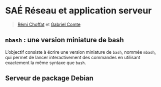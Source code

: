 # SAÉ Réseau et application serveur

> [Rémi Choffat](https://github.com/remi-choffat) et [Gabriel Comte](https://github.com/Baloo54)

## `mbash` : une version miniature de bash  
L’objectif consiste à écrire une version miniature de `bash`, nommée `mbash`, qui permet de lancer interactivement des commandes en utilisant exactement la même syntaxe que `bash`.

## Serveur de package Debian
